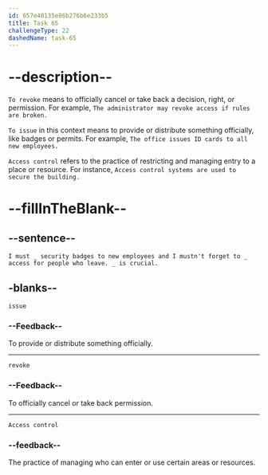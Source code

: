 ```yaml
---
id: 657e48135e86b276b6e233b5
title: Task 65
challengeType: 22
dashedName: task-65
---
```


# --description--

`To revoke` means to officially cancel or take back a decision, right, or permission. For example, `The administrator may revoke access if rules are broken.`

`To issue` in this context means to provide or distribute something officially, like badges or permits. For example, `The office issues ID cards to all new employees.`

`Access control` refers to the practice of restricting and managing entry to a place or resource. For instance, `Access control systems are used to secure the building.`


# --fillInTheBlank--

## --sentence--

`I must _ security badges to new employees and I mustn't forget to _ access for people who leave. _ is crucial.`

## -blanks--

`issue`

### --Feedback--

To provide or distribute something officially.

---

`revoke`

### --Feedback--

To officially cancel or take back permission.

---

`Access control`

### --feedback--

The practice of managing who can enter or use certain areas or resources.
